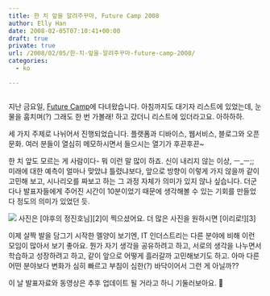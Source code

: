 ```yaml
---
title: 한 치 앞을 알려주꾸마, Future Camp 2008
author: Elly Han
date: 2008-02-05T07:10:41+00:00
draft: true
private: true
url: /2008/02/05/한-치-앞을-알려주꾸마-future-camp-2008/
categories:
  - ko

---
```

<img alt="" src="https://i2.wp.com/www.onoffmix.com/Uploads/channy/AttachFiles/futurecamp-02.JPG?w=739" data-recalc-dims="1" />

지난 금요일, [Future Camp][1]에 다녀왔습니다. 아침까지도 대기자 리스트에 있었는데, 눈물을 훔치며(?) 그래도 한 번 가볼래! 하고 갔더니 리스트에 있더라고요. 아하하하.

세 가지 주제로 나뉘어서 진행되었습니다. 플랫폼과 디바이스, 웹서비스, 블로그와 오픈문화. 여러 분들이 열심히 메모하시면서 들으시는 열기가 후끈후끈~ 

한 치 앞도 모르는 게 사람이다- 뭐 이런 말 많이 하죠. 신이 내리지 않는 이상, ㅡ_ㅡ;; 미래에 대한 예측이 얼마나 맞았냐 틀렸냐보다, 앞으로 방향이 이렇게 가지 않을까 같이 고민해 보고, 시나리오를 짜보고 하는 그 과정 자체가 의미가 있지 않나 싶습니다. 더군다나 발표자들에게 주어진 시간이 10분이었기 때문에 생각해볼 수 있는 기회를 만들었다 정도의 의미가 있었던 듯. 

<img src="https://i0.wp.com/farm3.static.flickr.com/2267/2234981212_1720b32803.jpg?w=739" data-recalc-dims="1" />  
사진은 [야후의 정진호님][2]이 찍으셨어요. 더 많은 사진을 원하시면 [이리로!][3]

이제 살짝 발을 담그기 시작한 멜양이 보기엔, IT 인더스트리는 다른 분야에 비해 이런 모임이 많아서 보기 좋아요. 뭔가 자기 생각을 공유하려고 하고, 서로의 생각을 나누면서 학습하고 성장하려고 하고, 같이 앞으로 어떻게 흘러갈까 고민해보기도 하고. 아마 다른 어떤 분야보다 변화가 심히 빠르고 부침이 심한(?) 바닥이어서 그런 게 아닐까??

이 날 발표자료와 동영상은 추후 업데이트 될 거라고 하니 기둘러보아요. 🙂

 [1]: http://barcamp.org/FutureCamp
 [2]: http://lovesera.com/tt/
 [3]: http://www.flickr.com/photos/phploveme/sets/72157603830669848/